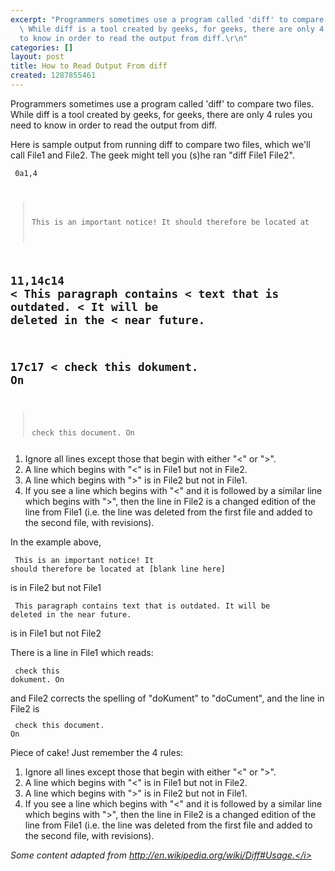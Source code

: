 ```yaml
---
excerpt: "Programmers sometimes use a program called 'diff' to compare two files.
  \ While diff is a tool created by geeks, for geeks, there are only 4 rules you need
  to know in order to read the output from diff.\r\n"
categories: []
layout: post
title: How to Read Output From diff
created: 1287855461
---
```

Programmers sometimes use a program called 'diff' to compare two files.  While diff is a tool created by geeks, for geeks, there are only 4 rules you need to know in order to read the output from diff.
<!--break-->
Here is sample output from running diff to compare two files, which we'll call File1 and File2.  The geek might tell you (s)he ran "diff File1 File2".

<code><pre>
0a1,4
> This is an important
> notice! It should
> therefore be located at
> 
11,14c14
< This paragraph contains
< text that is outdated.
< It will be deleted in the
< near future.
---
17c17
< check this dokument. On
---
> check this document. On
</pre></code>

<ol>
 <li>Ignore all lines except those that begin with either "&lt;" or "&gt;".
 <li>A line which begins with "&lt;" is in File1 but not in File2.
 <li>A line which begins with "&gt;" is in File2 but not in File1.
 <li>If you see a line which begins with "&lt;" and it is followed by a similar line which begins with "&gt;", then the line in File2 is a changed edition of the line from File1 (i.e. the line was deleted from the first file and added to the second file, with revisions).
</ol>

In the example above,
<code><pre>
This is an important
notice! It should
therefore be located at
[blank line here]
</pre></code>
is in File2 but not File1

<code><pre>
This paragraph contains
text that is outdated.
It will be deleted in the
near future.
</pre></code>
is in File1 but not File2

There is a line in File1 which reads:
<code><pre>
check this dokument. On
</pre></code>
and File2 corrects the spelling of "doKument" to "doCument", and the line in File2 is
<code><pre>
check this document. On
</pre></code>

Piece of cake!  Just remember the 4 rules:
<ol>
 <li>Ignore all lines except those that begin with either "&lt;" or "&gt;".
 <li>A line which begins with "&lt;" is in File1 but not in File2.
 <li>A line which begins with "&gt;" is in File2 but not in File1.
 <li>If you see a line which begins with "&lt;" and it is followed by a similar line which begins with "&gt;", then the line in File2 is a changed edition of the line from File1 (i.e. the line was deleted from the first file and added to the second file, with revisions).
</ol>

<i>Some content adapted from http://en.wikipedia.org/wiki/Diff#Usage.</i>

